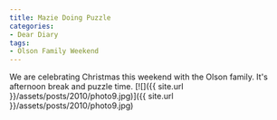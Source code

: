 ```yaml
---
title: Mazie Doing Puzzle
categories:
- Dear Diary
tags:
- Olson Family Weekend
---
```


We are celebrating Christmas this weekend with the Olson family. It's afternoon break and puzzle time.
[![]({{ site.url }}/assets/posts/2010/photo9.jpg)]({{ site.url }}/assets/posts/2010/photo9.jpg)
